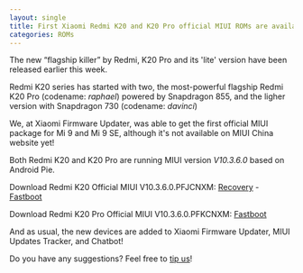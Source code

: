```yaml
---
layout: single
title: First Xiaomi Redmi K20 and K20 Pro official MIUI ROMs are available for download!
categories: ROMs
---
```


The new “flagship killer” by Redmi, K20 Pro and its 'lite' version have been released earlier this week.

Redmi K20 series has started with two, the most-powerful flagship Redmi K20 Pro (codename: *raphael*) powered by Snapdragon 855, and the ligher version with Snapdragon 730 (codename: *davinci*)

We, at Xiaomi Firmware Updater, was able to get the first official MIUI package for Mi 9 and Mi 9 SE, although it's not available on MIUI China website yet!

Both Redmi K20 and K20 Pro are running MIUI version *V10.3.6.0* based on Android Pie.

Download Redmi K20 Official MIUI V10.3.6.0.PFJCNXM: [Recovery](http://bigota.d.miui.com/V10.3.6.0.PFJCNXM/miui_DAVINCI_V10.3.6.0.PFJCNXM_f4750444d0_9.0.zip) - [Fastboot](http://bigota.d.miui.com/V10.3.6.0.PFJCNXM/davinci_images_V10.3.6.0.PFJCNXM_20190522.0000.00_9.0_cn_84dc48df10.tgz)

Download Redmi K20 Pro Official MIUI V10.3.6.0.PFKCNXM: [Fastboot](http://bigota.d.miui.com/V10.3.6.0.PFKCNXM/raphael_images_V10.3.6.0.PFKCNXM_20190516.0000.00_9.0_cn_ed862b8182.tgz)

And as usual, the new devices are added to Xiaomi Firmware Updater, MIUI Updates Tracker, and Chatbot!

Do you have any suggestions? Feel free to [tip us](https://xiaomifirmwareupdater.com/contact-us/)!
